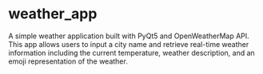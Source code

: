 # weather_app
A simple weather application built with PyQt5 and OpenWeatherMap API. This app allows users to input a city name and retrieve real-time weather information including the current temperature, weather description, and an emoji representation of the weather.
